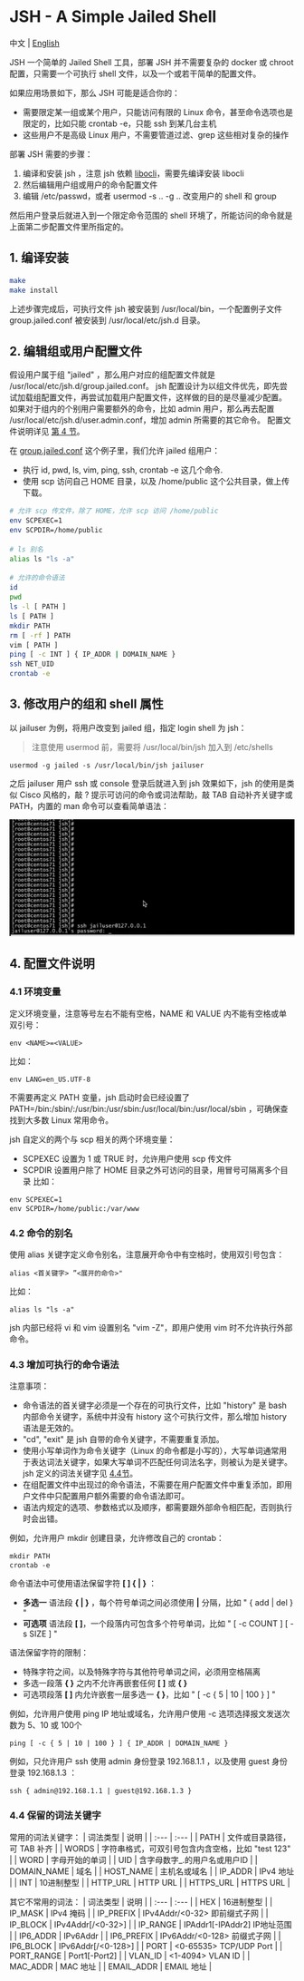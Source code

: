 # JSH - A Simple Jailed Shell
中文 | [English](README.md)

JSH 一个简单的 Jailed Shell 工具，部署 JSH 并不需要复杂的 docker 或 chroot 配置，只需要一个可执行 shell 文件，以及一个或若干简单的配置文件。

如果应用场景如下，那么 JSH 可能是适合你的：
- 需要限定某一组或某个用户，只能访问有限的 Linux 命令，甚至命令选项也是限定的，比如只能 crontab -e，只能 ssh 到某几台主机
- 这些用户不是高级 Linux 用户，不需要管道过滤、grep 这些相对复杂的操作

部署 JSH 需要的步骤：
1. 编译和安装 jsh ，注意 jsh 依赖 [libocli](https://github.com/diggerwoo/libocli)，需要先编译安装 libocli
2. 然后编辑用户组或用户的命令配置文件
3. 编辑 /etc/passwd，或者 usermod -s .. -g .. 改变用户的 shell 和 group

然后用户登录后就进入到一个限定命令范围的 shell 环境了，所能访问的命令就是上面第二步配置文件里所指定的。

## 1. 编译安装
```sh
make
make install
```
上述步骤完成后，可执行文件 jsh 被安装到 /usr/local/bin，一个配置例子文件 group.jailed.conf 被安装到 /usr/local/etc/jsh.d 目录。

## 2. 编辑组或用户配置文件

假设用户属于组 "jailed" ，那么用户对应的组配置文件就是 /usr/local/etc/jsh.d/group.jailed.conf。
jsh 配置设计为以组文件优先，即先尝试加载组配置文件，再尝试加载用户配置文件，这样做的目的是尽量减少配置。
如果对于组内的个别用户需要额外的命令，比如 admin 用户，那么再去配置 /usr/local/etc/jsh.d/user.admin.conf，增加 admin 所需要的其它命令。
配置文件说明详见 [第 4 节](#4-配置文件说明)。

在 [group.jailed.conf](conf/group.jailed.conf) 这个例子里，我们允许 jailed 组用户：
- 执行 id, pwd, ls, vim, ping, ssh, crontab -e 这几个命令.
- 使用 scp 访问自己 HOME 目录，以及 /home/public 这个公共目录，做上传下载。

```sh
# 允许 scp 传文件，除了 HOME，允许 scp 访问 /home/public
env SCPEXEC=1
env SCPDIR=/home/public

# ls 别名
alias ls "ls -a"

# 允许的命令语法
id
pwd
ls -l [ PATH ]
ls [ PATH ]
mkdir PATH
rm [ -rf ] PATH
vim [ PATH ]
ping [ -c INT ] { IP_ADDR | DOMAIN_NAME }
ssh NET_UID
crontab -e
```

## 3. 修改用户的组和 shell 属性

以 jailuser 为例，将用户改变到 jailed 组，指定 login shell 为 jsh：
> 注意使用 usermod 前，需要将 /usr/local/bin/jsh 加入到 /etc/shells
```
usermod -g jailed -s /usr/local/bin/jsh jailuser
```

之后 jailuser 用户 ssh 或 console 登录后就进入到 jsh 效果如下，jsh 的使用是类似 Cisco 风格的，敲 ? 提示可访问的命令或词法帮助，敲 TAB 自动补齐关键字或 PATH，内置的 man 命令可以查看简单语法：

 ![image](https://github.com/diggerwoo/blobs/blob/main/img/jsh.gif)

## 4. 配置文件说明

### 4.1 环境变量

定义环境变量，注意等号左右不能有空格，NAME 和 VALUE 内不能有空格或单双引号：
```
env <NAME>=<VALUE>
```
比如：  
```
env LANG=en_US.UTF-8
```

不需要再定义 PATH 变量，jsh 启动时会已经设置了 PATH=/bin:/sbin/:/usr/bin:/usr/sbin:/usr/local/bin:/usr/local/sbin ，可确保查找到大多数 Linux 常用命令。

jsh 自定义的两个与 scp 相关的两个环境变量：  
 - SCPEXEC 设置为 1 或 TRUE 时，允许用户使用 scp 传文件
 - SCPDIR  设置用户除了 HOME 目录之外可访问的目录，用冒号可隔离多个目录
比如：  
```
env SCPEXEC=1
env SCPDIR=/home/public:/var/www
```

### 4.2 命令的别名

使用 alias 关键字定义命令别名，注意展开命令中有空格时，使用双引号包含：  
```
alias <首关键字> ”<展开的命令>"
```
比如：
```
alias ls "ls -a"
```
jsh 内部已经将 vi 和 vim 设置别名 "vim -Z"，即用户使用 vim 时不允许执行外部命令。

### 4.3 增加可执行的命令语法

注意事项：
- 命令语法的首关键字必须是一个存在的可执行文件，比如 "history" 是 bash 内部命令关键字，系统中并没有 history 这个可执行文件，那么增加 history 语法是无效的。
- "cd", "exit" 是 jsh 自带的命令关键字，不需要重复添加。
- 使用小写单词作为命令关键字（Linux 的命令都是小写的），大写单词通常用于表达词法关键字，如果大写单词不匹配任何词法名字，则被认为是关键字。jsh 定义的词法关键字见 [4.4节](#44-保留的词法关键字)。
- 在组配置文件中出现过的命令语法，不需要在用户配置文件中重复添加，即用户文件中只配置用户额外需要的命令语法即可。
- 语法内规定的选项、参数格式以及顺序，都需要跟外部命令相匹配，否则执行时会出错。

例如，允许用户 mkdir 创建目录，允许修改自己的 crontab：
```
mkdir PATH
crontab -e 
```

命令语法中可使用语法保留字符 **[ ] { | }** ：
- **多选一** 语法段 **{ | }**  ，每个符号单词之间必须使用 **|** 分隔，比如 " { add | del } "
- **可选项** 语法段 **[  ]**，一个段落内可包含多个符号单词，比如 " [ -c COUNT ] [ -s SIZE ] "

语法保留字符的限制：
- 特殊字符之间，以及特殊字符与其他符号单词之间，必须用空格隔离
- 多选一段落 **{ }** 之内不允许再嵌套任何 **[ ]** 或 **{ }**
- 可选项段落 **[ ]** 内允许嵌套一层多选一 **{ }**，比如 " [ -c { 5 | 10 | 100 } ] "

例如，允许用户使用 ping IP 地址或域名，允许用户使用 -c 选项选择报文发送次数为 5、10 或 100个
```
ping [ -c { 5 | 10 | 100 } ] { IP_ADDR | DOMAIN_NAME }
```

例如，只允许用户 ssh 使用 admin 身份登录 192.168.1.1 ，以及使用 guest 身份登录 192.168.1.3 ：
```
ssh { admin@192.168.1.1 | guest@192.168.1.3 }
```

### 4.4 保留的词法关键字

常用的词法关键字：
| 词法类型 | 说明 |
| :--- | :--- |
| PATH | 文件或目录路径，可 TAB 补齐 |
| WORDS | 字符串格式，可双引号包含内含空格，比如 "test 123" |
| WORD | 字母开始的单词 |
| UID | 含字母数字_.的用户名或用户ID |
| DOMAIN_NAME | 域名 |
| HOST_NAME | 主机名或域名 |
| IP_ADDR | IPv4 地址 |
| INT | 10进制整型 |
| HTTP_URL | HTTP URL |
| HTTPS_URL | HTTPS URL |

其它不常用的词法：
| 词法类型 | 说明 |
| :--- | :--- |
| HEX | 16进制整型 |
| IP_MASK | IPv4 掩码 |
| IP_PREFIX | IPv4Addr/<0-32> 即前缀式子网 |
| IP_BLOCK | IPv4Addr[/<0-32>] |
| IP_RANGE | IPAddr1[-IPAddr2] IP地址范围 |
| IP6_ADDR | IPv6Addr |
| IP6_PREFIX | IPv6Addr/<0-128> 前缀式子网 |
| IP6_BLOCK | IPv6Addr[/<0-128>] |
| PORT | <0-65535> TCP/UDP Port |
| PORT_RANGE | Port1[-Port2] |
| VLAN_ID | <1-4094> VLAN ID |
| MAC_ADDR | MAC 地址 |
| EMAIL_ADDR | EMAIL 地址 |

